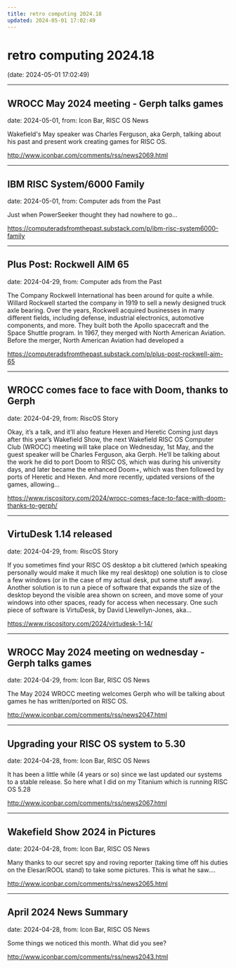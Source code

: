 ```yaml
---
title: retro computing 2024.18
updated: 2024-05-01 17:02:49
---
```


# retro computing 2024.18

(date: 2024-05-01 17:02:49)

---

## WROCC May 2024 meeting - Gerph talks games

date: 2024-05-01, from: Icon Bar, RISC OS News

Wakefield's May speaker was Charles Ferguson, aka Gerph, talking about his past and present work creating games for RISC OS. 

<http://www.iconbar.com/comments/rss/news2069.html>

---

## IBM RISC System/6000 Family

date: 2024-05-01, from: Computer ads from the Past

Just when PowerSeeker thought they had nowhere to go... 

<https://computeradsfromthepast.substack.com/p/ibm-risc-system6000-family>

---

## Plus Post: Rockwell AIM 65

date: 2024-04-29, from: Computer ads from the Past

The Company Rockwell International has been around for quite a while. Willard Rockwell started the company in 1919 to sell a newly designed truck axle bearing. Over the years, Rockwell acquired businesses in many different fields, including defense, industrial electronics, automotive components, and more. They built both the Apollo spacecraft and the Space Shuttle program. In 1967, they merged with North American Aviation. Before the merger, North American Aviation had developed a 

<https://computeradsfromthepast.substack.com/p/plus-post-rockwell-aim-65>

---

## WROCC comes face to face with Doom, thanks to Gerph

date: 2024-04-29, from: RiscOS Story

Okay, it&#8217;s a talk, and it&#8217;ll also feature Hexen and Heretic Coming just days after this year&#8217;s Wakefield Show, the next Wakefield RISC OS Computer Club (WROCC) meeting will take place on Wednesday, 1st May, and the guest speaker will be Charles Ferguson, aka Gerph. He&#8217;ll be talking about the work he did to port Doom to RISC OS, which was during his university days, and later became the enhanced Doom+, which was then followed by ports of Heretic and Hexen. And more recently, updated versions of the games, allowing&#8230; 

<https://www.riscository.com/2024/wrocc-comes-face-to-face-with-doom-thanks-to-gerph/>

---

## VirtuDesk 1.14 released

date: 2024-04-29, from: RiscOS Story

If you sometimes find your RISC OS desktop a bit cluttered (which speaking personally would make it much like my real desktop) one solution is to close a few windows (or in the case of my actual desk, put some stuff away). Another solution is to run a piece of software that expands the size of the desktop beyond the visible area shown on screen, and move some of your windows into other spaces, ready for access when necessary. One such piece of software is VirtuDesk, by David Llewellyn-Jones, aka&#8230; 

<https://www.riscository.com/2024/virtudesk-1-14/>

---

## WROCC May 2024 meeting on wednesday - Gerph talks games

date: 2024-04-29, from: Icon Bar, RISC OS News

The May 2024 WROCC meeting welcomes Gerph who will be talking about games he has written/ported on RISC OS. 

<http://www.iconbar.com/comments/rss/news2047.html>

---

## Upgrading your RISC OS system to 5.30

date: 2024-04-28, from: Icon Bar, RISC OS News

It has been a little while (4 years or so) since we last updated our systems to a stable release. So here what I did on my Titanium which is running RISC OS 5.28 

<http://www.iconbar.com/comments/rss/news2067.html>

---

## Wakefield Show 2024 in Pictures

date: 2024-04-28, from: Icon Bar, RISC OS News

Many thanks to our secret spy and roving reporter (taking time off his duties on the Elesar/ROOL stand) to take some pictures. This is what he saw.... 

<http://www.iconbar.com/comments/rss/news2065.html>

---

## April 2024 News Summary

date: 2024-04-28, from: Icon Bar, RISC OS News

Some things we noticed this month. What did you see? 

<http://www.iconbar.com/comments/rss/news2043.html>

